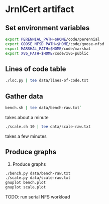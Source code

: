 # JrnlCert artifact

## Set environment variables

```sh
export PERENNIAL_PATH=$HOME/code/perennial
export GOOSE_NFSD_PATH=$HOME/code/goose-nfsd
export MARSHAL_PATH=$HOME/code/marshal
export XV6_PATH=$HOME/code/xv6-public
```

## Lines of code table

```sh
./loc.py | tee data/lines-of-code.txt
```

## Gather data

```sh
bench.sh | tee data/bench-raw.txt`
```

takes about a minute

```sh
./scale.sh 10 | tee data/scale-raw.txt
```

takes a few minutes

## Produce graphs

3. Produce graphs

```sh
./bench.py data/bench-raw.txt
./scale.py data/scale-raw.txt
gnuplot bench.plot
gnuplot scale.plot
```

TODO: run serial NFS workload
